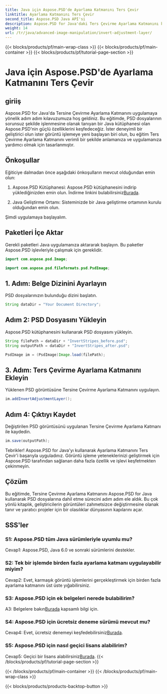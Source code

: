 ```yaml
---
title: Java için Aspose.PSD'de Ayarlama Katmanını Ters Çevir
linktitle: Ayarlama Katmanını Ters Çevir
second_title: Aspose.PSD Java API'si
description: Aspose.PSD for Java'daki Ters Çevirme Ayarlama Katmanını keşfedin. Kusursuz PSD dosyası manipülasyonu için güçlü bir Java kütüphanesi.
weight: 14
url: /tr/java/advanced-image-manipulation/invert-adjustment-layer/
---
```


{{< blocks/products/pf/main-wrap-class >}}
{{< blocks/products/pf/main-container >}}
{{< blocks/products/pf/tutorial-page-section >}}

# Java için Aspose.PSD'de Ayarlama Katmanını Ters Çevir

## giriiş

Aspose.PSD for Java'da Tersine Çevirme Ayarlama Katmanını uygulamaya yönelik adım adım kılavuzumuza hoş geldiniz. Bu eğitimde, PSD dosyalarının sorunsuz şekilde işlenmesine olanak tanıyan bir Java kütüphanesi olan Aspose.PSD'nin güçlü özelliklerini keşfedeceğiz. İster deneyimli bir geliştirici olun ister görüntü işlemeye yeni başlayan biri olun, bu eğitim Ters Çevirme Ayarlama Katmanını verimli bir şekilde anlamanıza ve uygulamanıza yardımcı olmak için tasarlanmıştır.

## Önkoşullar

Eğiticiye dalmadan önce aşağıdaki önkoşulların mevcut olduğundan emin olun:

1. Aspose.PSD Kütüphanesi: Aspose.PSD kütüphanesini indirip yüklediğinizden emin olun. İndirme linkini bulabilirsiniz[Burada](https://releases.aspose.com/psd/java/).

2. Java Geliştirme Ortamı: Sisteminizde bir Java geliştirme ortamının kurulu olduğundan emin olun.

Şimdi uygulamaya başlayalım.

## Paketleri İçe Aktar

Gerekli paketleri Java uygulamanıza aktararak başlayın. Bu paketler Aspose.PSD işlevleriyle çalışmak için gereklidir.

```java
import com.aspose.psd.Image;

import com.aspose.psd.fileformats.psd.PsdImage;
```

## 1. Adım: Belge Dizinini Ayarlayın

PSD dosyalarınızın bulunduğu dizini başlatın.

```java
String dataDir = "Your Document Directory";
```

## Adım 2: PSD Dosyasını Yükleyin

Aspose.PSD kütüphanesini kullanarak PSD dosyasını yükleyin.

```java
String filePath = dataDir + "InvertStripes_before.psd";
String outputPath = dataDir + "InvertStripes_after.psd";

PsdImage im = (PsdImage)Image.load(filePath);
```

## 3. Adım: Ters Çevirme Ayarlama Katmanını Ekleyin

Yüklenen PSD görüntüsüne Tersine Çevirme Ayarlama Katmanını uygulayın.

```java
im.addInvertAdjustmentLayer();
```

## Adım 4: Çıktıyı Kaydet

Değiştirilen PSD görüntüsünü uygulanan Tersine Çevirme Ayarlama Katmanı ile kaydedin.

```java
im.save(outputPath);
```

Tebrikler! Aspose.PSD for Java'yı kullanarak Ayarlama Katmanını Ters Çevir'i başarıyla uyguladınız. Görüntü işleme yeteneklerinizi geliştirmek için Aspose.PSD tarafından sağlanan daha fazla özellik ve işlevi keşfetmekten çekinmeyin.

## Çözüm

Bu eğitimde, Tersine Çevirme Ayarlama Katmanını Aspose.PSD for Java kullanarak PSD dosyalarına dahil etme sürecini adım adım ele aldık. Bu çok yönlü kitaplık, geliştiricilerin görüntüleri zahmetsizce değiştirmesine olanak tanır ve yaratıcı projeler için bir olasılıklar dünyasının kapılarını açar.

## SSS'ler

### S1: Aspose.PSD tüm Java sürümleriyle uyumlu mu?

Cevap1: Aspose.PSD, Java 6.0 ve sonraki sürümlerini destekler.

### S2: Tek bir işlemde birden fazla ayarlama katmanı uygulayabilir miyim?

Cevap2: Evet, karmaşık görüntü işlemlerini gerçekleştirmek için birden fazla ayarlama katmanını üst üste yığabilirsiniz.

### S3: Aspose.PSD için ek belgeleri nerede bulabilirim?

 A3: Belgelere bakın[Burada](https://reference.aspose.com/psd/java/) kapsamlı bilgi için.

### S4: Aspose.PSD için ücretsiz deneme sürümü mevcut mu?

 Cevap4: Evet, ücretsiz denemeyi keşfedebilirsiniz[Burada](https://releases.aspose.com/).

### S5: Aspose.PSD için nasıl geçici lisans alabilirim?

Cevap5: Geçici bir lisans alabilirsiniz[Burada](https://purchase.aspose.com/temporary-license/).
{{< /blocks/products/pf/tutorial-page-section >}}

{{< /blocks/products/pf/main-container >}}
{{< /blocks/products/pf/main-wrap-class >}}

{{< blocks/products/products-backtop-button >}}
